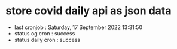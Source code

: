 # store covid daily api as json data

- last cronjob : Saturday, 17 September 2022 13:31:50
- status og cron : success
- status daily cron : success
      
      